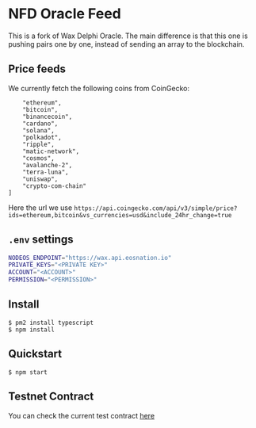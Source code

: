 # NFD Oracle Feed
This is a fork of Wax Delphi Oracle.
The main difference is that this one is pushing pairs one by one, instead of sending an array to the blockchain.

## Price feeds
We currently fetch the following coins from CoinGecko:

```[
    "ethereum",
    "bitcoin",
    "binancecoin",
    "cardano",
    "solana",
    "polkadot",
    "ripple",
    "matic-network",
    "cosmos",
    "avalanche-2",
    "terra-luna",
    "uniswap",
    "crypto-com-chain"
]
```

Here the url we use `https://api.coingecko.com/api/v3/simple/price?ids=ethereum,bitcoin&vs_currencies=usd&include_24hr_change=true`


## `.env` settings

```bash
NODEOS_ENDPOINT="https://wax.api.eosnation.io"
PRIVATE_KEYS="<PRIVATE KEY>"
ACCOUNT="<ACCOUNT>"
PERMISSION="<PERMISSION>"
```

## Install

```
$ pm2 install typescript
$ npm install
```

## Quickstart

```
$ npm start
```

## Testnet Contract
You can check the current test contract [here](https://wax-test.bloks.io/account/nfdoracleco1)
